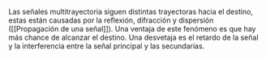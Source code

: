 Las señales multitrayectoria siguen distintas trayectoras hacia el destino, estas están causadas por la reflexión, difracción y dispersión ([[Propagación de una señal]]). Una ventaja de este fenómeno es que hay más chance de alcanzar el destino. Una desvetaja es el retardo de la señal y la interferencia entre la señal principal y las secundarias.